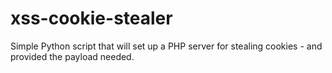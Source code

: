 # xss-cookie-stealer
Simple Python script that will set up a PHP server for stealing cookies - and provided the payload needed. 
